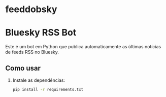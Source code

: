 # feeddobsky

# Bluesky RSS Bot

Este é um bot em Python que publica automaticamente as últimas notícias de feeds RSS no Bluesky.

## Como usar

1. Instale as dependências:
   ```bash
   pip install -r requirements.txt
